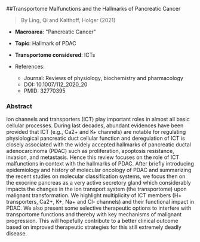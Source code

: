 ##Transportome Malfunctions and the Hallmarks of Pancreatic Cancer

> By Ling, Qi and Kalthoff, Holger (2021)

- **Macroarea**: "Pancreatic Cancer"
- **Topic**: Hallmark of PDAC
- **Transportome considered**: ICTs

- References:
  - Journal: Reviews of physiology, biochemistry and pharmacology
  - DOI: 10.1007/112_2020_20
  - PMID: 32770395

### Abstract

Ion channels and transporters (ICT) play important roles in almost all basic cellular processes. During last decades, abundant evidences have been provided that ICT (e.g., Ca2+ and K+ channels) are notable for regulating physiological pancreatic duct cellular function and deregulation of ICT is closely associated with the widely accepted hallmarks of pancreatic ductal adenocarcinoma (PDAC) such as proliferation, apoptosis resistance, invasion, and metastasis. Hence this review focuses on the role of ICT malfunctions in context with the hallmarks of PDAC. After briefly introducing epidemiology and history of molecular oncology of PDAC and summarizing the recent studies on molecular classification systems, we focus then on the exocrine pancreas as a very active secretory gland which considerably impacts the changes in the ion transport system (the transportome) upon malignant transformation. We highlight multiplicity of ICT members (H+ transporters, Ca2+, K+, Na+ and Cl- channels) and their functional impact in PDAC. We also present some selective therapeutic options to interfere with transportome functions and thereby with key mechanisms of malignant progression. This will hopefully contribute to a better clinical outcome based on improved therapeutic strategies for this still extremely deadly disease.

